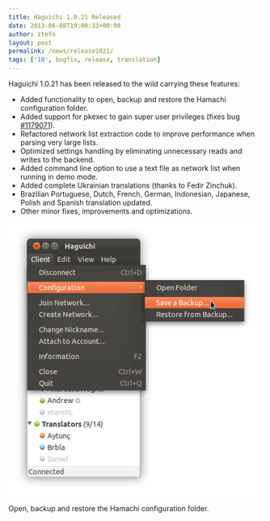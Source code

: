 ```yaml
---
title: Haguichi 1.0.21 Released
date: 2013-06-08T19:00:33+00:00
author: ztefn
layout: post
permalink: /news/release1021/
tags: ['10', bugfix, release, translation]
---
```

Haguichi 1.0.21 has been released to the wild carrying these features:

  * Added functionality to open, backup and restore the Hamachi configuration folder.
  * Added support for pkexec to gain super user privileges (fixes bug <a href="https://bugs.launchpad.net/haguichi/+bug/1179071" target="_blank">#1179071</a>).
  * Refactored network list extraction code to improve performance when parsing very large lists.
  * Optimized settings handling by eliminating unnecessary reads and writes to the backend.
  * Added command line option to use a text file as network list when running in demo mode.
  * Added complete Ukrainian translations (thanks to Fedir Zinchuk).
  * Brazilian Portuguese, Dutch, French, German, Indonesian, Japanese, Polish and Spanish translation updated.
  * Other minor fixes, improvements and optimizations.

<div class="caption center-text">
  <img src="/resources/1021-client-configuration-menu.png" alt="Client Configuration Menu" width="512" height="540" />
  <p class="caption-text">Open, backup and restore the Hamachi configuration folder.</p>
</div>
